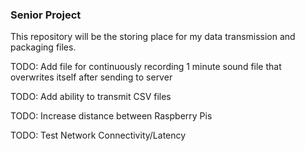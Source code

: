 ### Senior Project

This repository will be the storing place for my data transmission and packaging files.

TODO: Add file for continuously recording 1 minute sound file that overwrites itself after sending to server

TODO: Add ability to transmit CSV files

TODO: Increase distance between Raspberry Pis

TODO: Test Network Connectivity/Latency
